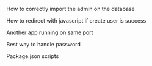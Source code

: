 How to correctly import the admin on the database

How to redirect with javascript if create user is success

Another app running on same port

Best way to handle password

Package.json scripts

